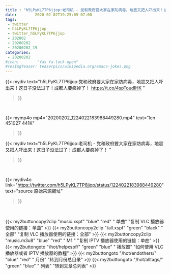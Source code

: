 ```yaml
---
title : "h5LPyKL7TP6jjop:老司机 - 党和政府要大家在家防病毒，地震又把人吓出来！这日子没法过了！成都人要疯掉了！ "
date:        2020-02-02T19:25:05-07:00
tags:
 - twitter
 - h5LPyKL7TP6jjop
 - twitter_h5LPyKL7TP6jjop
 - 202002
 - 20200202
 - 20200202_19
categories:
 - 20200202
#icon:        "fas fa-lock-open"
#resImgTeaser: teaserpics/wikipedia.org/emacs-jokes.png
---
```


{{< mydiv text="h5LPyKL7TP6jjop:党和政府要大家在家防病毒，地震又把人吓出来！这日子没法过了！成都人要疯掉了！ https://t.co/4spToudIHK "
>}}
<br>


{{< mymp4o mp4="20200202_1224022183988449280.mp4"
text="len 451027    441K"
>}}


{{< mydiv text="h5LPyKL7TP6jjop:老司机 - 党和政府要大家在家防病毒，地震又把人吓出来！这日子没法过了！成都人要疯掉了！ "
>}}
<br>

{{< mydiv4o link="https://twitter.com/h5LPyKL7TP6jjop/status/1224022183988449280"
text="source 原始來源網址"
>}}


<br>



{{< my2buttoncopy2clip "music.xspf"        "blue"   "red"    " 单曲"  "复制 VLC 播放器使用的链接：单曲" >}} {{< my2buttoncopy2clip "/all.xspf"         "green"  "black"  " 全部"  "复制 VLC 播放器使用的链接：全部" >}} {{< my2buttoncopy2clip "music.m3u8"        "blue"   "red"    " M1 "    "复制 IPTV 播放器使用的链接：单曲" >}} {{< my2buttongoto      "/hot/helpxspf/"    "green"  "blue"   " 播放器" "如何使用 VLC 播放器或者 IPTV 播放器的教程" >}} {{< my2buttongoto      "/hot/endothers/"   "blue"   "red"    " 月份"   "转到月份总目录" >}} {{< my2buttongoto      "/hot/alltags/"     "green"  "blue"   " 列表"   "转到文章总列表" >}} 
